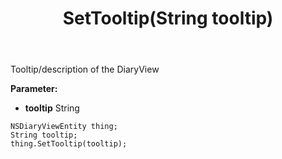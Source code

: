 ﻿---
uid: crmscript_ref_NSDiaryViewEntity_SetTooltip
title: SetTooltip(String tooltip)
intellisense: NSDiaryViewEntity.SetTooltip
keywords: NSDiaryViewEntity, GetTooltip
so.topic: reference
---

Tooltip/description of the DiaryView

**Parameter:** 
 - **tooltip** String

```crmscript
NSDiaryViewEntity thing;
String tooltip;
thing.SetTooltip(tooltip);
```

